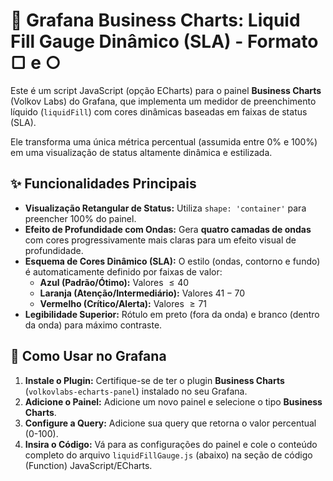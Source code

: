 # 🌊 Grafana Business Charts: Liquid Fill Gauge Dinâmico (SLA) - Formato ▢ e ○

Este é um script JavaScript (opção ECharts) para o painel **Business Charts** (Volkov Labs) do Grafana, que implementa um medidor de preenchimento líquido (`liquidFill`) com cores dinâmicas baseadas em faixas de status (SLA).

Ele transforma uma única métrica percentual (assumida entre 0% e 100%) em uma visualização de status altamente dinâmica e estilizada.

## ✨ Funcionalidades Principais

* **Visualização Retangular de Status:** Utiliza `shape: 'container'` para preencher 100% do painel.
* **Efeito de Profundidade com Ondas:** Gera **quatro camadas de ondas** com cores progressivamente mais claras para um efeito visual de profundidade.
* **Esquema de Cores Dinâmico (SLA):** O estilo (ondas, contorno e fundo) é automaticamente definido por faixas de valor:
    * **Azul (Padrão/Ótimo):** Valores $\le 40$
    * **Laranja (Atenção/Intermediário):** Valores $41 - 70$
    * **Vermelho (Crítico/Alerta):** Valores $\ge 71$
* **Legibilidade Superior:** Rótulo em preto (fora da onda) e branco (dentro da onda) para máximo contraste.

## 🚀 Como Usar no Grafana

1.  **Instale o Plugin:** Certifique-se de ter o plugin **Business Charts** (`volkovlabs-echarts-panel`) instalado no seu Grafana.
2.  **Adicione o Painel:** Adicione um novo painel e selecione o tipo **Business Charts**.
3.  **Configure a Query:** Adicione sua query que retorna o valor percentual (0-100).
4.  **Insira o Código:** Vá para as configurações do painel e cole o conteúdo completo do arquivo `liquidFillGauge.js` (abaixo) na seção de código  (Function) JavaScript/ECharts.
